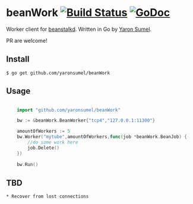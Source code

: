 # beanWork [![Build Status](https://travis-ci.org/yaronsumel/beanWork.svg?branch=master)](https://travis-ci.org/yaronsumel/beanWork) [![GoDoc](https://godoc.org/github.com/yaronsumel/beanWork?status.svg)](https://godoc.org/github.com/yaronsumel/beanWork)

Worker client for [beanstalkd](http://kr.github.com/beanstalkd/). Written in Go by [Yaron Sumel](http://sumel.me).

PR are welcome!

## Install

    $ go get github.com/yaronsumel/beanWork

## Usage

```go

    import "github.com/yaronsumel/beanWork"

	bw := &beanWork.BeanWorker{"tcp4","127.0.0.1:11300"}

	amountOfWorkers := 5
	bw.Worker("mytube",amountOfWorkers,func(job *beanWork.BeanJob) {
		//do some work here
		job.Delete()
	})
	
	bw.Run()
```


## TBD

    * Recover from lost connections
